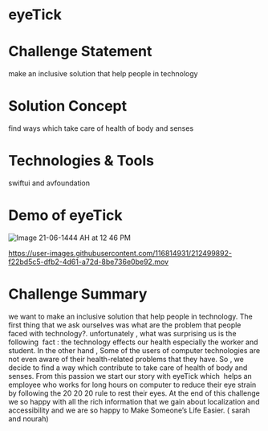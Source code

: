 # eyeTick

# Challenge Statement
make an inclusive solution that help people in technology

# Solution Concept
find ways which take care of health of body and senses 

# Technologies & Tools
swiftui and avfoundation
# Demo of eyeTick 
![Image 21-06-1444 AH at 12 46 PM](https://user-images.githubusercontent.com/116814931/212500125-58ce6299-a0da-41d4-90ff-f699faea40e4.jpeg)

https://user-images.githubusercontent.com/116814931/212499892-f22bd5c5-dfb2-4d61-a72d-8be736e0be92.mov

# Challenge Summary
we want to make an inclusive solution that help people in technology. The first thing that we ask ourselves was
what are the problem that people faced with technology?. unfortunately , what was surprising us is the following  fact : the technology effects our health especially the worker and student. In the other hand , Some of the users of computer technologies are not even aware of their health-related problems that they have. So , we decide to find a way which contribute to take care of health of body and senses. From this passion we start our story with eyeTick which  helps an employee  who works for long hours on computer to reduce their eye strain by following the 20 20 20 rule to rest their eyes. At the end of this challenge we so happy with all the rich information that we gain about localization and accessibility and we are so happy to Make Someone’s Life Easier. ( sarah and nourah)
